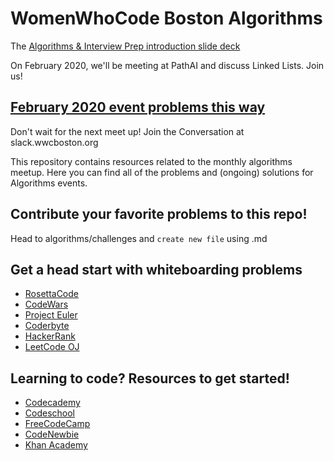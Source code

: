 # WomenWhoCode Boston Algorithms
The [Algorithms & Interview Prep introduction slide deck](https://docs.google.com/presentation/d/10cpdukUw5i4Keeoptkcs6loTWFG5vGY-1baweEeDZgs/edit?usp=sharing)

On February 2020, we'll be meeting at PathAI and discuss Linked Lists. Join us!
## [February 2020 event problems this way](https://github.com/WomenWhoCodeBoston/algorithms/blob/master/challenges/February-2020.md)

Don't wait for the next meet up! Join the Conversation at slack.wwcboston.org

This repository contains resources related to the monthly algorithms meetup. Here you can find all of the problems and (ongoing) solutions for Algorithms events.

## Contribute your favorite problems to this repo!
Head to algorithms/challenges and `create new file` using .md

## Get a head start with whiteboarding problems
- [RosettaCode](http://rosettacode.org/wiki/Rosetta_Code)
- [CodeWars](http://www.codewars.com/)
- [Project Euler](https://projecteuler.net/)
- [Coderbyte](http://coderbyte.com/)
- [HackerRank](https://www.hackerrank.com/)
- [LeetCode OJ](https://leetcode.com/)

## Learning to code? Resources to get started!
- [Codecademy](http://codecademy.com)
- [Codeschool](http://codeschool.com)
- [FreeCodeCamp](http://www.freecodecamp.com/)
- [CodeNewbie](http://www.codenewbie.org/)
- [Khan Academy](https://www.khanacademy.org/computing)
